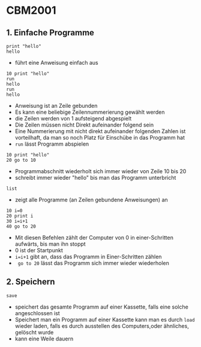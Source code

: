 <!-- lang:de_DE -->

# CBM2001
## 1. Einfache Programme

```
print "hello"
hello
```
* führt eine Anweisung einfach aus
```
10 print "hello"
run
hello
run
hello
```
* Anweisung ist an Zeile gebunden 
* Es kann eine beliebige Zeilennummerierung gewählt werden
* die Zeilen werden von 1 aufsteigend abgespielt
* Die Zeilen müssen nicht Direkt aufeinander folgend sein
* Eine Nummerierung mit nicht direkt aufeinander folgenden Zahlen ist vorteilhaft, da man so noch Platz für Einschübe in das Programm hat
* `run` lässt Programm abspielen
```
10 print "hello"
20 go to 10 
```
* Programmabschnitt wiederholt sich immer wieder von Zeile 10 bis 20
* schreibt immer wieder "hello" bis man das Programm unterbricht 
```
list
```
* zeigt alle Programme (an Zeilen gebundene Anweisungen) an
```
10 i=0
20 print i
30 i=i+1
40 go to 20
```
* Mit diesen Befehlen zählt der Computer von 0 in einer-Schritten aufwärts, bis man ihn stoppt
* 0 ist der Startpunkt
* `i=i+1` gibt an, dass das Programm in Einer-Schritten zählen
* ` go to 20` lässt das Programm sich immer wieder wiederholen
## 2. Speichern
``` 
save 
```
* speichert das gesamte Programm auf einer Kassette, falls eine solche angeschlossen ist
* Speichert man ein Programm auf einer Kassette kann man es durch `load`
wieder laden, falls es durch ausstellen des Computers,oder ähnliches, gelöscht wurde
* kann eine Weile dauern




